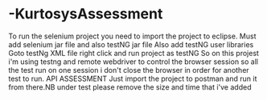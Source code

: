 # -KurtosysAssessment
To run the selenium project you need to import the project to eclipse.
Must add selenium jar file and also testNG jar file
Also add testNG user libraries
Goto testNg XML file right click and run project as testNG
So on this projest i'm using testng and remote webdriver to control the browser session so all the test run on one session i don't close the browser in order for another test to run.
API ASSESSMENT
Just import the project to postman and run it from there.NB under test please remove the size and time that i've added 
